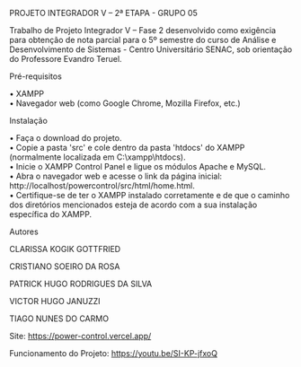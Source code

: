 PROJETO INTEGRADOR V – 2ª ETAPA - GRUPO 05

Trabalho de Projeto Integrador V – Fase 2 desenvolvido como exigência para obtenção de nota parcial para o 5º semestre do curso de Análise e Desenvolvimento de Sistemas - Centro 
Universitário SENAC, sob orientação do Professore Evandro Teruel.

Pré-requisitos

• XAMPP                                                                                                                                                                             
• Navegador web (como Google Chrome, Mozilla Firefox, etc.)

Instalação

• Faça o download do projeto.                                                                                                                                
• Copie a pasta 'src' e cole dentro da pasta 'htdocs' do XAMPP (normalmente localizada em C:\xampp\htdocs).                                                                                                       
• Inicie o XAMPP Control Panel e ligue os módulos Apache e MySQL.                                                                                                                                        
• Abra o navegador web e acesse o link da página inicial: http://localhost/powercontrol/src/html/home.html.                                                                                                                     
• Certifique-se de ter o XAMPP instalado corretamente e de que o caminho dos diretórios mencionados esteja de acordo com a sua instalação específica do XAMPP.                                              

Autores

CLARISSA KOGIK GOTTFRIED 

CRISTIANO SOEIRO DA ROSA 

PATRICK HUGO RODRIGUES DA SILVA 

VICTOR HUGO JANUZZI 

TIAGO NUNES DO CARMO 

Site: https://power-control.vercel.app/

Funcionamento do Projeto: https://youtu.be/SI-KP-jfxoQ
